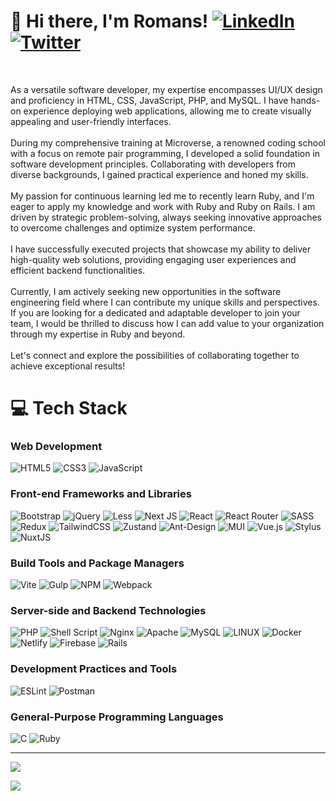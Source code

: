 # <div align="left"> 🐙 Hi there, I'm Romans! [![LinkedIn](https://img.shields.io/badge/LinkedIn-%230077B5.svg?logo=linkedin&logoColor=white)](https://linkedin.com/in/https://www.linkedin.com/in/obj513/) [![Twitter](https://img.shields.io/badge/Twitter-%231DA1F2.svg?logo=Twitter&logoColor=white)](https://twitter.com/https://twitter.com/obj583)</div>
<br />

As a versatile software developer, my expertise encompasses UI/UX design and proficiency in HTML, CSS, JavaScript, PHP, and MySQL. I have hands-on experience deploying web applications, allowing me to create visually appealing and user-friendly interfaces.<br><br>During my comprehensive training at Microverse, a renowned coding school with a focus on remote pair programming, I developed a solid foundation in software development principles. Collaborating with developers from diverse backgrounds, I gained practical experience and honed my skills.<br><br>My passion for continuous learning led me to recently learn Ruby, and I'm eager to apply my knowledge and work with Ruby and Ruby on Rails. I am driven by strategic problem-solving, always seeking innovative approaches to overcome challenges and optimize system performance.<br><br>I have successfully executed projects that showcase my ability to deliver high-quality web solutions, providing engaging user experiences and efficient backend functionalities.<br><br>Currently, I am actively seeking new opportunities in the software engineering field where I can contribute my unique skills and perspectives. If you are looking for a dedicated and adaptable developer to join your team, I would be thrilled to discuss how I can add value to your organization through my expertise in Ruby and beyond.<br><br>Let's connect and explore the possibilities of collaborating together to achieve exceptional results!

# 💻 Tech Stack

### Web Development
![HTML5](https://img.shields.io/badge/HTML-%23E34F26.svg?style=flat&logo=html5&logoColor=white) ![CSS3](https://img.shields.io/badge/CSS-%231572B6.svg?style=flat&logo=css3&logoColor=white) ![JavaScript](https://img.shields.io/badge/JavaScript-%23323330.svg?style=flat&logo=javascript&logoColor=%23F7DF1E)

### Front-end Frameworks and Libraries

![Bootstrap](https://img.shields.io/badge/Bootstrap-%23563D7C.svg?style=flat&logo=bootstrap&logoColor=white)  ![jQuery](https://img.shields.io/badge/jQuery-%230769AD.svg?style=flat&logo=jquery&logoColor=white) ![Less](https://img.shields.io/badge/LESS-2B4C80?style=flat&logo=less&logoColor=white)  ![Next JS](https://img.shields.io/badge/Next.JS-black?style=flat&logo=next.js&logoColor=white) ![React](https://img.shields.io/badge/React-%2320232a.svg?style=flat&logo=react&logoColor=%2361DAFB) ![React Router](https://img.shields.io/badge/React_Router-CA4245?style=flat&logo=react-router&logoColor=white) ![SASS](https://img.shields.io/badge/SASS-hotpink.svg?style=flat&logo=SASS&logoColor=white) ![Redux](https://img.shields.io/badge/Redux-%23593d88.svg?style=flat&logo=redux&logoColor=white) ![TailwindCSS](https://img.shields.io/badge/Tailwind_CSS-%2338B2AC.svg?style=flat&logo=tailwind-css&logoColor=white) ![Zustand](https://img.shields.io/badge/Zustand-white?logo=https://zustand-demo.pmnd.rs/favicon.ico&logoColor=white) ![Ant-Design](https://img.shields.io/badge/-AntDesign-%230170FE?style=plastic&logo=ant-design&logoColor=white) ![MUI](https://img.shields.io/badge/MUI-%230081CB.svg?style=plastic&logo=material-ui&logoColor=white) ![Vue.js](https://img.shields.io/badge/vuejs-%2335495e.svg?style=plastic&logo=vuedotjs&logoColor=%234FC08D) ![Stylus](https://img.shields.io/badge/stylus-%23ff6347.svg?style=plastic&logo=stylus&logoColor=white) ![NuxtJS](https://img.shields.io/badge/Nuxt-black?style=plastic&logo=nuxt.js&logoColor=white)

### Build Tools and Package Managers

![Vite](https://img.shields.io/badge/vite-%23646CFF.svg?style=for-the-badgeflat&logo=vite&logoColor=white) ![Gulp](https://img.shields.io/badge/GULP-%23CF4647.svg?style=flat&logo=gulp&logoColor=white) ![NPM](https://img.shields.io/badge/npm-%23000000.svg?style=flat&logo=npm&logoColor=white) ![Webpack](https://img.shields.io/badge/Webpack-%238DD6F9.svg?style=flat&logo=webpack&logoColor=black)

### Server-side and Backend Technologies
![PHP](https://img.shields.io/badge/PHP-%23777BB4.svg?style=flat&logo=php&logoColor=white) ![Shell Script](https://img.shields.io/badge/shell_script-%23121011.svg?style=flat&logo=gnu-bash&logoColor=white) ![Nginx](https://img.shields.io/badge/Nginx-%23009639.svg?style=flat&logo=nginx&logoColor=white) ![Apache](https://img.shields.io/badge/Apache-%23D42029.svg?style=flat&logo=apache&logoColor=white) ![MySQL](https://img.shields.io/badge/MySQL-%2300f.svg?style=flat&logo=mysql&logoColor=white) ![LINUX](https://img.shields.io/badge/Linux-FCC624?style=flat&logo=linux&logoColor=black) ![Docker](https://img.shields.io/badge/Docker-%230db7ed.svg?style=flat&logo=docker&logoColor=white) ![Netlify](https://img.shields.io/badge/netlify-%23000000.svg?style=plastic&logo=netlify&logoColor=#00C7B7) ![Firebase](https://img.shields.io/badge/firebase-%23039BE5.svg?style=plastic&logo=firebase) ![Rails](https://img.shields.io/badge/rails-%23CC0000.svg?style=plastic&logo=ruby-on-rails&logoColor=white) 

### Development Practices and Tools

![ESLint](https://img.shields.io/badge/ESLint-4B3263?style=flat&logo=eslint&logoColor=white) ![Postman](https://img.shields.io/badge/Postman-FF6C37?style=flat&logo=postman&logoColor=white)

### General-Purpose Programming Languages
![C](https://img.shields.io/badge/C-%2300599C.svg?style=flat&logo=c&logoColor=white)
![Ruby](https://img.shields.io/badge/ruby-%23CC342D.svg?style=flat&logo=ruby&logoColor=white)
***
![](https://github-readme-stats.vercel.app/api/top-langs/?username=romans-adi&theme=dark&hide_border=false&include_all_commits=false&count_private=true&layout=compact)

![](https://github-profile-trophy.vercel.app/?username=romans-adi&theme=dark_dimmed&no-frame=true&no-bg=true&margin-w=4)

